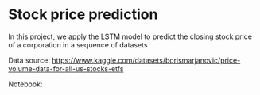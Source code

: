 # Stock price prediction

In this project, we apply the LSTM model to predict the closing stock price of a corporation in a sequence of datasets

Data source: https://www.kaggle.com/datasets/borismarjanovic/price-volume-data-for-all-us-stocks-etfs

Notebook: 

